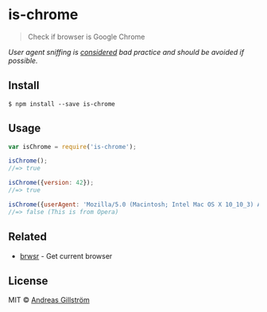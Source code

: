 # is-chrome

> Check if browser is Google Chrome

*User agent sniffing is [considered](https://developer.mozilla.org/en-US/docs/Browser_detection_using_the_user_agent) bad practice and should be avoided if possible.*


## Install

```
$ npm install --save is-chrome
```


## Usage

```js
var isChrome = require('is-chrome');

isChrome();
//=> true

isChrome({version: 42});
//=> true

isChrome({userAgent: 'Mozilla/5.0 (Macintosh; Intel Mac OS X 10_10_3) AppleWebKit/537.36 (KHTML, like Gecko) Chrome/42.0.2311.152 Safari/537.36 OPR/29.0.1795.60'});
//=> false (This is from Opera)
```


## Related

* [brwsr](https://github.com/gillstrom/brwsr) - Get current browser


## License

MIT © [Andreas Gillström](http://github.com/gillstrom)
